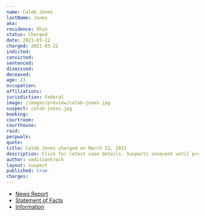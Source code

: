 ```yaml
---
name: Caleb Jones
lastName: Jones
aka:
residence: Ohio
status: Charged
date: 2021-03-22
charged: 2021-03-22
indicted:
convicted: 
sentenced:
dismissed: 
deceased:
age: 23
occupation:
affiliations:
jurisdiction: Federal
image: /images/preview/caleb-jones.jpg
suspect: caleb-jones.jpg
booking:
courtroom:
courthouse:
raid:
perpwalk:
quote:
title: Caleb Jones charged on March 22, 2021
description: Click for latest case details. Suspects innocent until proven guilty.
author: seditiontrack
layout: suspect
published: true
charges:
---
```

- [News Report](https://www.nbc4i.com/news/local-news/columbus-man-23-charged-in-captiol-riot/)
- [Statement of Facts](https://extremism.gwu.edu/sites/g/files/zaxdzs2191/f/Caleb%20Jones%20Statement%20of%20Facts_Redacted.pdf)
- [Information](https://www.justice.gov/usao-dc/case-multi-defendant/file/1418046/download)
